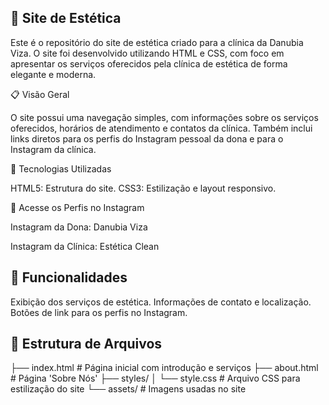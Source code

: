 ## 💅 Site de Estética

Este é o repositório do site de estética criado para a clínica da Danubia Viza. O site foi desenvolvido utilizando HTML e CSS, com foco em apresentar os serviços oferecidos pela clínica de estética de forma elegante e moderna.

📋 Visão Geral

O site possui uma navegação simples, com informações sobre os serviços oferecidos, horários de atendimento e contatos da clínica. Também inclui links diretos para os perfis do Instagram pessoal da dona e para o Instagram da clínica.

🚀 Tecnologias Utilizadas

HTML5: Estrutura do site.
CSS3: Estilização e layout responsivo.

🔗 Acesse os Perfis no Instagram

Instagram da Dona: Danubia Viza

Instagram da Clínica: Estética Clean

## 🎨 Funcionalidades

Exibição dos serviços de estética.
Informações de contato e localização.
Botões de link para os perfis no Instagram.

## 📂 Estrutura de Arquivos

├── index.html          # Página inicial com introdução e serviços
├── about.html          # Página 'Sobre Nós'
├── styles/
│   └── style.css       # Arquivo CSS para estilização do site
└── assets/             # Imagens usadas no site
